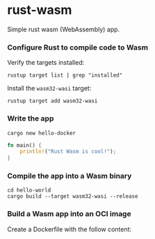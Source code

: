 # rust-wasm
Simple rust wasm (WebAssembly) app.


### Configure Rust to compile code to Wasm

Verify the targets installed:
```shell
rustup target list | grep "installed"
```

Install the `wasm32-wasi` target:
```shell
rustup target add wasm32-wasi
```

### Write the app

```shell
cargo new hello-docker
```

```rust
fn main() {
    println!("Rust Wasm is cool!");
}
```

### Compile the app into a Wasm binary

```shell
cd hello-world
cargo build --target wasm32-wasi --release
```

### Build a Wasm app into an OCI image

Create a Dockerfile with the follow content:
```Dockerfile

```